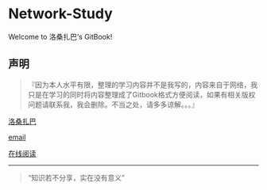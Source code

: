 Network-Study
=======

Welcome to 洛桑扎巴’s GitBook!

## 声明

> 『因为本人水平有限，整理的学习内容并不是我写的，内容来自于网络，我只是在学习的同时将内容整理成了Gitbook格式方便阅读，如果有相关版权问题请联系我，我会删除。不当之处，请多多谅解。。。』

[洛桑扎巴](http://lszb811.com/about/)

[email](mailto:ztd811@gmail.com/)

[在线阅读](http://mba811.gitbooks.io/Network-Study/content/)

* * *

> “知识若不分享，实在没有意义”

  


